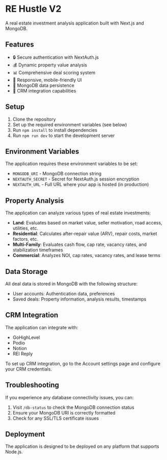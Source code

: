 # RE Hustle V2

A real estate investment analysis application built with Next.js and MongoDB.

## Features

- 🔒 Secure authentication with NextAuth.js
- 💰 Dynamic property value analysis
- 📊 Comprehensive deal scoring system
- 📱 Responsive, mobile-friendly UI
- 💾 MongoDB data persistence
- 🔌 CRM integration capabilities

## Setup

1. Clone the repository
2. Set up the required environment variables (see below)
3. Run `npm install` to install dependencies
4. Run `npm run dev` to start the development server

## Environment Variables

The application requires these environment variables to be set:

- `MONGODB_URI` - MongoDB connection string
- `NEXTAUTH_SECRET` - Secret for NextAuth.js session encryption
- `NEXTAUTH_URL` - Full URL where your app is hosted (in production)

## Property Analysis

The application can analyze various types of real estate investments:

- **Land**: Evaluates based on market value, seller motivation, road access, utilities, etc.
- **Residential**: Calculates after-repair value (ARV), repair costs, market factors, etc.
- **Multi-Family**: Evaluates cash flow, cap rate, vacancy rates, and stabilization timeframes
- **Commercial**: Analyzes NOI, cap rates, vacancy rates, and lease terms

## Data Storage

All deal data is stored in MongoDB with the following structure:

- User accounts: Authentication data, preferences
- Saved deals: Property information, analysis results, timestamps

## CRM Integration

The application can integrate with:

- GoHighLevel
- Podio
- Notion
- REI Reply

To set up CRM integration, go to the Account settings page and configure your CRM credentials.

## Troubleshooting

If you experience any database connectivity issues, you can:

1. Visit `/db-status` to check the MongoDB connection status
2. Ensure your MongoDB URI is correctly formatted
3. Check for any SSL/TLS certificate issues

## Deployment

The application is designed to be deployed on any platform that supports Node.js.